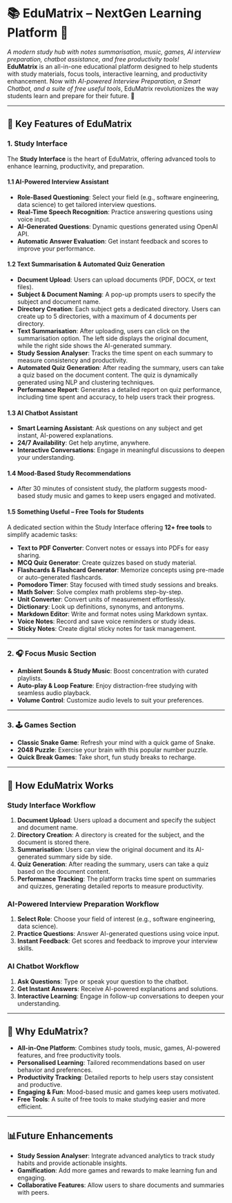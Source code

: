 # 📚 **EduMatrix – NextGen Learning Platform** 🎒  


*A modern study hub with notes summarisation, music, games, AI interview preparation, chatbot assistance, and free productivity tools!*  
**EduMatrix** is an all-in-one educational platform designed to help students with study materials, focus tools, interactive learning, and productivity enhancement. Now with *AI-powered Interview Preparation, a Smart Chatbot, and a suite of free useful tools*, EduMatrix revolutionizes the way students learn and prepare for their future. 🚀  

---

## 🌟 **Key Features of EduMatrix**  

### **1. Study Interface**  
The **Study Interface** is the heart of EduMatrix, offering advanced tools to enhance learning, productivity, and preparation.  

#### **1.1 AI-Powered Interview Assistant**  
- **Role-Based Questioning**: Select your field (e.g., software engineering, data science) to get tailored interview questions.  
- **Real-Time Speech Recognition**: Practice answering questions using voice input.  
- **AI-Generated Questions**: Dynamic questions generated using OpenAI API.  
- **Automatic Answer Evaluation**: Get instant feedback and scores to improve your performance.  

#### **1.2 Text Summarisation & Automated Quiz Generation**  
- **Document Upload**: Users can upload documents (PDF, DOCX, or text files).  
- **Subject & Document Naming**: A pop-up prompts users to specify the subject and document name.  
- **Directory Creation**: Each subject gets a dedicated directory. Users can create up to 5 directories, with a maximum of 4 documents per directory.  
- **Text Summarisation**: After uploading, users can click on the summarisation option. The left side displays the original document, while the right side shows the AI-generated summary.  
- **Study Session Analyser**: Tracks the time spent on each summary to measure consistency and productivity.  
- **Automated Quiz Generation**: After reading the summary, users can take a quiz based on the document content. The quiz is dynamically generated using NLP and clustering techniques.  
- **Performance Report**: Generates a detailed report on quiz performance, including time spent and accuracy, to help users track their progress.  

#### **1.3 AI Chatbot Assistant**  
- **Smart Learning Assistant**: Ask questions on any subject and get instant, AI-powered explanations.  
- **24/7 Availability**: Get help anytime, anywhere.  
- **Interactive Conversations**: Engage in meaningful discussions to deepen your understanding.  

#### **1.4 Mood-Based Study Recommendations**  
- After 30 minutes of consistent study, the platform suggests mood-based study music and games to keep users engaged and motivated.  

#### **1.5 Something Useful – Free Tools for Students**  
A dedicated section within the Study Interface offering **12+ free tools** to simplify academic tasks:  
- **Text to PDF Converter**: Convert notes or essays into PDFs for easy sharing.  
- **MCQ Quiz Generator**: Create quizzes based on study material.  
- **Flashcards & Flashcard Generator**: Memorize concepts using pre-made or auto-generated flashcards.  
- **Pomodoro Timer**: Stay focused with timed study sessions and breaks.  
- **Math Solver**: Solve complex math problems step-by-step.  
- **Unit Converter**: Convert units of measurement effortlessly.  
- **Dictionary**: Look up definitions, synonyms, and antonyms.  
- **Markdown Editor**: Write and format notes using Markdown syntax.  
- **Voice Notes**: Record and save voice reminders or study ideas.  
- **Sticky Notes**: Create digital sticky notes for task management.  

---

### **2. 🎧 Focus Music Section**  
- **Ambient Sounds & Study Music**: Boost concentration with curated playlists.  
- **Auto-play & Loop Feature**: Enjoy distraction-free studying with seamless audio playback.  
- **Volume Control**: Customize audio levels to suit your preferences.  

---

### **3. 🕹️ Games Section**  
- **Classic Snake Game**: Refresh your mind with a quick game of Snake.  
- **2048 Puzzle**: Exercise your brain with this popular number puzzle.  
- **Quick Break Games**: Take short, fun study breaks to recharge.  

---

## 🚀 **How EduMatrix Works**  

### **Study Interface Workflow**  
1. **Document Upload**: Users upload a document and specify the subject and document name.  
2. **Directory Creation**: A directory is created for the subject, and the document is stored there.  
3. **Summarisation**: Users can view the original document and its AI-generated summary side by side.  
4. **Quiz Generation**: After reading the summary, users can take a quiz based on the document content.  
5. **Performance Tracking**: The platform tracks time spent on summaries and quizzes, generating detailed reports to measure productivity.  

### **AI-Powered Interview Preparation Workflow**  
1. **Select Role**: Choose your field of interest (e.g., software engineering, data science).  
2. **Practice Questions**: Answer AI-generated questions using voice input.  
3. **Instant Feedback**: Get scores and feedback to improve your interview skills.  

### **AI Chatbot Workflow**  
1. **Ask Questions**: Type or speak your question to the chatbot.  
2. **Get Instant Answers**: Receive AI-powered explanations and solutions.  
3. **Interactive Learning**: Engage in follow-up conversations to deepen your understanding.  

---

## 🎯 **Why EduMatrix?**  
- **All-in-One Platform**: Combines study tools, music, games, AI-powered features, and free productivity tools.  
- **Personalised Learning**: Tailored recommendations based on user behavior and preferences.  
- **Productivity Tracking**: Detailed reports to help users stay consistent and productive.  
- **Engaging & Fun**: Mood-based music and games keep users motivated.  
- **Free Tools**: A suite of free tools to make studying easier and more efficient.  

---

## 📊**Future Enhancements**  
- **Study Session Analyser**: Integrate advanced analytics to track study habits and provide actionable insights.  
- **Gamification**: Add more games and rewards to make learning fun and engaging.  
- **Collaborative Features**: Allow users to share documents and summaries with peers.  
